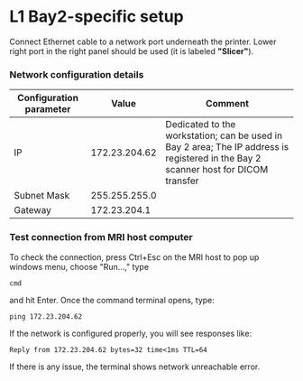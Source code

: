 # L1 Bay2-specific setup

Connect Ethernet cable to a network port underneath the printer. Lower right port in the right panel should be used (it is labeled **"Slicer"**).

### Network configuration details

| Configuration parameter | Value | Comment
| -- | -- | -- |
| IP | 172.23.204.62 | Dedicated to the workstation; can be used in Bay 2 area; The IP address is registered in the Bay 2 scanner host for DICOM transfer|
| Subnet Mask | 255.255.255.0 | |
| Gateway| 172.23.204.1 | |

### Test connection from MRI host computer
To check the connection, press Ctrl+Esc on the MRI host to pop up windows menu, choose "Run...," type 

```
cmd
```

and hit Enter. Once the command terminal opens, type:

```
ping 172.23.204.62
```

If the network is configured properly, you will see responses like:

```
Reply from 172.23.204.62 bytes=32 time<1ms TTL=64
```
If there is any issue, the terminal shows network unreachable error.







